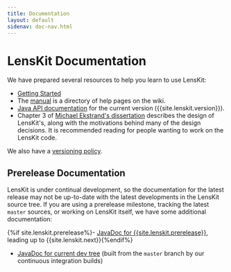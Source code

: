 ```yaml
---
title: Documentation
layout: default
sidenav: doc-nav.html
---
```


# LensKit Documentation

[wiki]: https://github.com/grouplens/lenskit/wiki/

We have prepared several resources to help you learn to use LensKit:

- [Getting Started](http://github.com/grouplens/lenskit/wiki/GettingStarted)
- The [manual](http://github.com/grouplens/lenskit/wiki/Manual) is
  a directory of help pages on the wiki.
- [Java API documentation](/apidocs/) for the current version
  ({{site.lenskit.version}}).
- Chapter 3 of [Michael Ekstrand's
  dissertation](http://elehack.net/research/thesis/) describes the design of
  LensKit's, along with the motivations behind many of the design decisions.
  It is recommended reading for people wanting to work on the LensKit code.

We also have a [versioning policy](versioning).

## Prerelease Documentation

LensKit is under continual development, so the documentation for the latest release may not be up-to-date with the latest developments in the LensKit source tree.  If you are using a prerelease milestone, tracking the latest `master` sources, or working on LensKit itself, we have some additional documentation:

{%if site.lenskit.prerelease%}- [JavaDoc for {{site.lenskit.prerelease}}](/next/apidocs/), leading up to {{site.lenskit.next}}{%endif%}
- [JavaDoc for current dev tree](/master/apidocs/) (built from the `master` branch by our continuous integration builds)
